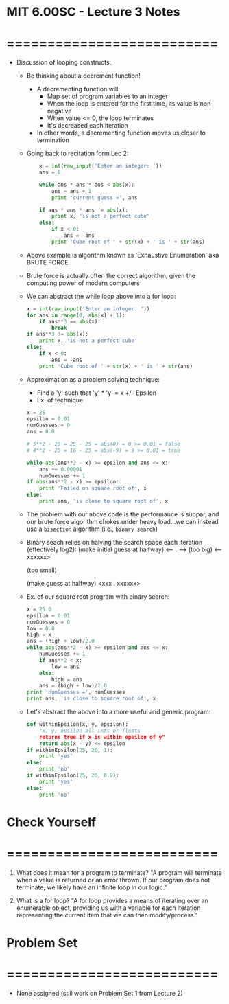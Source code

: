 # MIT 6.00SC - Lecture 3 Notes
# ==========================

* Discussion of looping constructs:
  * Be thinking about a decrement function!
    * A decrementing function will:
      - Map set of program variables to an integer
      - When the loop is entered for the first time, its value is non-negative
      - When value <= 0, the loop terminates
      - It's decreased each iteration
    * In other words, a decrementing function moves us closer to termination
  * Going back to recitation form Lec 2:
    ```python
        x = int(raw_input('Enter an integer: '))
        ans = 0

        while ans * ans * ans < abs(x):
            ans = ans + 1
            print 'current guess =', ans

        if ans * ans * ans != abs(x):
            print x, 'is not a perfect cube'
        else:
            if x < 0:
                ans = -ans
            print 'Cube root of ' + str(x) + ' is ' + str(ans)
    ```
  * Above example is algorithm known as 'Exhaustive Enumeration' aka BRUTE FORCE
  * Brute force is actually often the correct algorithm, given the computing power of modern computers
  * We can abstract the while loop above into a for loop:
    ```python
    x = int(raw_input('Enter an integer: '))
    for ans in range(0, abs(x) + 1):
        if ans**3 == abs(x):
            break
    if ans**3 != abs(x):
        print x, 'is not a perfect cube'
    else:
        if x < 0:
            ans = -ans
        print 'Cube root of ' + str(x) + ' is ' + str(ans)
    ```

  * Approximation as a problem solving technique:
    - Find a 'y' such that 'y' * 'y' = x +/- Epsilon
    - Ex. of technique
    ```python
    x = 25
    epsilon = 0.01
    numGuesses = 0
    ans = 0.0

    # 5**2 - 25 = 25 - 25 = abs(0) = 0 >= 0.01 = false
    # 4**2 - 25 = 16 - 25 = abs(-9) = 9 >= 0.01 = true

    while abs(ans**2 - x) >= epsilon and ans <= x:
        ans += 0.00001
        numGuesses += 1
    if abs(ans**2 - x) >= epsilon:
        print 'Failed on square root of', x
    else:
        print ans, 'is close to square root of', x
    ```

  * The problem with our above code is the performance is subpar,
    and our brute force algorithm chokes under heavy load...we can
    instead use a `bisection` algorithm (i.e., `binary search`)

  * Binary seach relies on halving the search space each iteration
    (effectively log2):
    (make initial guess at halfway)
    <--   .   -->
            (too big)
    <--   xxxxxx>

    (too small)
    <xxx  xxxxxx>

    (make guess at halfway)
    <xxx . xxxxxx>

  * Ex. of our square root program with binary search:
    ```python
    x = 25.0
    epsilon = 0.01
    numGuesses = 0
    low = 0.0
    high = x
    ans = (high + low)/2.0
    while abs(ans**2 - x) >= epsilon and ans <= x:
        numGuesses += 1
        if ans**2 < x:
            low = ans
        else:
            high = ans
        ans = (high + low)/2.0
    print 'numGuesses =', numGuesses
    print ans, 'is close to square root of', x
    ```
  * Let's abstract the above into a more useful and generic program:
    ```python
    def withinEpsilon(x, y, epsilon):
        "x, y, epsilon all ints or floats
        returns true if x is within epsilon of y"
        return abs(x - y) <= epsilon
    if withinEpsilon(25, 26, 1):
        print 'yes'
    else:
        print 'no'
    if withinEpsilon(25, 26, 0.9):
        print 'yes'
    else:
        print 'no'
    ```

# Check Yourself
# ==========================

1) What does it mean for a program to terminate?
"A program will terminate when a value is returned or an error thrown. If our program does not terminate,
we likely have an infinite loop in our logic."

2) What is a for loop?
"A for loop provides a means of iterating over an enumerable object, providing us with a variable
for each iteration representing the current item that we can then modify/process."

# Problem Set
# ==========================

* None assigned (still work on Problem Set 1 from Lecture 2)
